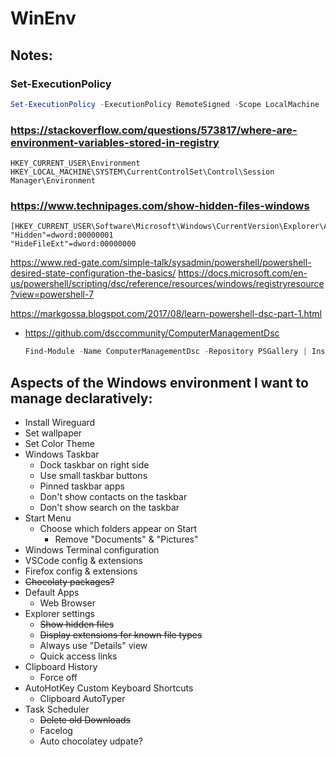 # WinEnv


## Notes:

### Set-ExecutionPolicy
```powershell
Set-ExecutionPolicy -ExecutionPolicy RemoteSigned -Scope LocalMachine
```

### https://stackoverflow.com/questions/573817/where-are-environment-variables-stored-in-registry
    HKEY_CURRENT_USER\Environment
    HKEY_LOCAL_MACHINE\SYSTEM\CurrentControlSet\Control\Session Manager\Environment


### https://www.technipages.com/show-hidden-files-windows
    [HKEY_CURRENT_USER\Software\Microsoft\Windows\CurrentVersion\Explorer\Advanced]
    "Hidden"=dword:00000001
    "HideFileExt"=dword:00000000

https://www.red-gate.com/simple-talk/sysadmin/powershell/powershell-desired-state-configuration-the-basics/
https://docs.microsoft.com/en-us/powershell/scripting/dsc/reference/resources/windows/registryresource?view=powershell-7

https://markgossa.blogspot.com/2017/08/learn-powershell-dsc-part-1.html

- https://github.com/dsccommunity/ComputerManagementDsc
    ```powershell
    Find-Module -Name ComputerManagementDsc -Repository PSGallery | Install-Module
    ```


## Aspects of the Windows environment I want to manage declaratively:
-   Install Wireguard
-   Set wallpaper
-   Set Color Theme
-   Windows Taskbar
    -   Dock taskbar on right side
    -   Use small taskbar buttons
    -   Pinned taskbar apps
    -   Don't show contacts on the taskbar
    -   Don't show search on the taskbar
-   Start Menu
    -   Choose which folders appear on Start
        -   Remove "Documents" & "Pictures"
-   Windows Terminal configuration
-   VSCode config & extensions
-   Firefox config & extensions
-   ~~Chocolaty packages?~~
-   Default Apps
    -   Web Browser
-   Explorer settings
    -   ~~Show hidden files~~
    -   ~~Display extensions for known file types~~
    -   Always use "Details" view
    -   Quick access links
-   Clipboard History
    -   Force off
-   AutoHotKey Custom Keyboard Shortcuts
    -   Clipboard AutoTyper
-   Task Scheduler
    -   ~~Delete old Downloads~~
    -   Facelog
    -   Auto chocolatey udpate?
